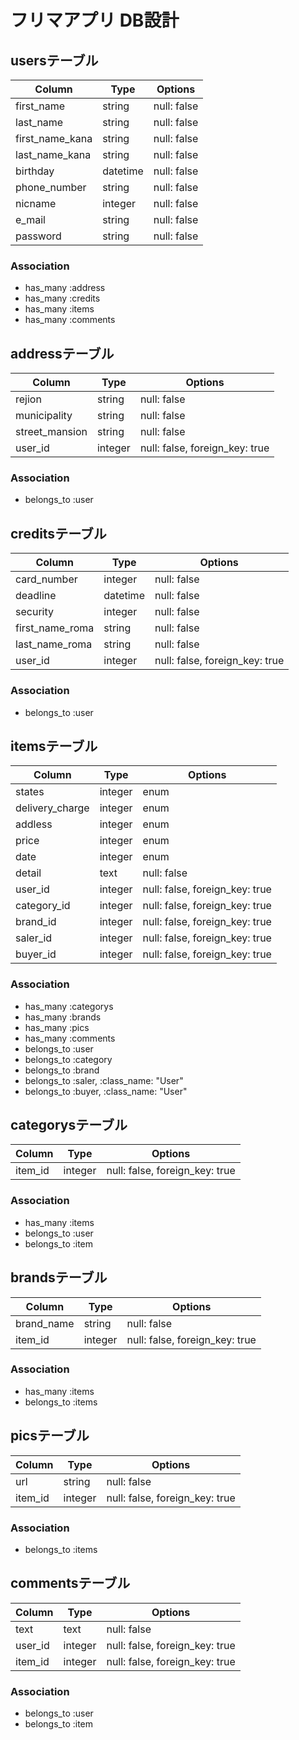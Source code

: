 # フリマアプリ DB設計
## usersテーブル
|Column|Type|Options|
|------|----|-------|
|first_name|string|null: false|
|last_name|string|null: false|
|first_name_kana|string|null: false|
|last_name_kana|string|null: false|
|birthday|datetime|null: false|
|phone_number|string|null: false|
|nicname|integer|null: false|
|e_mail|string|null: false|
|password|string|null: false|

### Association
- has_many :address
- has_many :credits
- has_many :items
- has_many :comments

## addressテーブル

|Column|Type|Options|
|------|----|-------|
|rejion|string|null: false|
|municipality|string|null: false|
|street_mansion|string|null: false|
|user_id|integer|null: false, foreign_key: true|

### Association
- belongs_to :user

## creditsテーブル

|Column|Type|Options|
|------|----|-------|
|card_number|integer|null: false|
|deadline|datetime|null: false|
|security|integer|null: false|
|first_name_roma|string|null: false|
|last_name_roma|string|null: false|
|user_id|integer|null: false, foreign_key: true|

### Association
- belongs_to :user


## itemsテーブル
|Column|Type|Options|
|------|----|-------|
|states|integer|enum|
|delivery_charge|integer|enum|
|addless|integer|enum|
|price|integer|enum|
|date|integer|enum|
|detail|text|null: false|
|user_id|integer|null: false, foreign_key: true|
|category_id|integer|null: false, foreign_key: true|
|brand_id|integer|null: false, foreign_key: true|
|saler_id|integer|null: false, foreign_key: true|
|buyer_id|integer|null: false, foreign_key: true|

### Association
- has_many :categorys
- has_many :brands
- has_many :pics
- has_many :comments
- belongs_to :user
- belongs_to :category
- belongs_to :brand
- belongs_to :saler, :class_name: "User"
- belongs_to :buyer, :class_name: "User"


## categorysテーブル
|Column|Type|Options|
|------|----|-------|
|item_id|integer|null: false, foreign_key: true|

### Association
- has_many :items
- belongs_to :user
- belongs_to :item



## brandsテーブル
|Column|Type|Options|
|------|----|-------|
|brand_name|string|null: false|
|item_id|integer|null: false, foreign_key: true|

### Association
- has_many :items
- belongs_to :items


## picsテーブル
|Column|Type|Options|
|------|----|-------|
|url|string|null: false|
|item_id|integer|null: false, foreign_key: true|

### Association
- belongs_to :items


## commentsテーブル
|Column|Type|Options|
|------|----|-------|
|text|text|null: false|
|user_id|integer|null: false, foreign_key: true|
|item_id|integer|null: false, foreign_key: true|

### Association
- belongs_to :user
- belongs_to :item